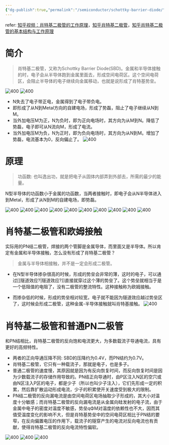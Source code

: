 ```yaml
---
{"dg-publish":true,"permalink":"/semiconductor/schottky-barrier-diode/"}
---
```


refer: [知乎视频：肖特基二极管的工作原理](https://www.zhihu.com/zvideo/1439791290892869632)，[知乎肖特基二极管](https://zhuanlan.zhihu.com/p/368078363)，[知乎肖特基二极管的基本结构与工作原理](https://zhuanlan.zhihu.com/p/471531335)

# 简介

> 肖特基二极管，又称为Schottky Barrier Diode(SBD)。金属和半导体接触的时，电子会从半导体跑到金属里面去，形成空间电荷区。这个空间电荷区，会阻止半导体的电子继续向金属移动，也就是说形成了肖特基势垒。

![400](Pasted%20image%2020220519154357.png)
![400](Pasted%20image%2020220519163016.png)

- N失去了电子带正电，金属得到了电子带负电。
- 即形成了从N到Metal方向的自建电场，形成了势磊，阻止了电子继续从N到M。
- 当外加电压M为正，N为负时，即为正向电场时，其方向为从M到N。降低了势磊，电子即可从N流向M，形成了电流。
- 当外加电压M为负，N为正时，即为负向电场时，其方向为从N到M。增加了势磊，电流基本为0，反向偏止了。
![400](Pasted%20image%2020220519155138.png)
# 原理
> 功函数: 也叫逸出功，就是把电子从固体内部弄到外部去，所需的最少的能量。

N型半导体的功函数小于金属的功函数，当两者接触时，即电子会从N半导体进入到Metal，形成了从N到M的自建电场，即势磊。

![400](Pasted%20image%2020220519155217.png)
![400](Pasted%20image%2020220519155233.png)
![400](Pasted%20image%2020220519155249.png)
![400](Pasted%20image%2020220519160048.png)
![400](Pasted%20image%2020220519155309.png)
![400](Pasted%20image%2020220519155340.png)
![400](Pasted%20image%2020220519155405.png)
![400](Pasted%20image%2020220519155421.png)
![400](Pasted%20image%2020220519155444.png)
![400](Pasted%20image%2020220519155500.png)



# 肖特基二极管和欧姆接触
实际用的PN结二极管，焊接的两个管脚是金属导体，而里面又是半导体。所以肯定有金属和半导体接触，怎么没有形成了肖特基二极管？

> 金属与半导体相接触，并不是一定会形成二极管。

- 在N型半导体掺杂很高的时候，形成的势垒会非常的薄，这时的电子，可以通过[[隧道效应?|隧道效应?]]直接就穿过这个薄的势垒了。这个势垒就相当于是一个低阻值的电阻了，没有二极管的整流特性。这种接触称为欧姆接触。

- 而掺杂低的时候，形成的势垒相对较宽，电子就不能因为隧道效应越过势垒区了，这时候会形成二极管，这种金属-半导体接触就叫肖特基接触。
![400](Pasted%20image%2020220519160815.png)

# 肖特基二极管和普通PN二极管
和PN结相比，肖特基二极管的反向饱和电流更大，为多数载流子导通电流，具有更好的高频特性。

- 两者的正向导通压降不同: SBD的压降约为0.4V，而PN结约为0.7V。
- 肖特基二极管，它只有一种载流子，那就是电子，也是多子。
- 普通二极管的速度慢，其原因就是因为有反向恢复时间，而反向恢复时间是因为少数载流子的存储作用导致的。PN结正向导通时，由P区注入N区的空穴或由N区注入P区的电子，都是少子（所以也叫少子注入），它们先形成一定的积累，然后靠扩散运动形成电流，少子的积累使开关速度受到极大的限制。
- PN结二极管的反向漏电流是由空间电荷区电场抽取少子形成的，其大小对温度十分敏感；而肖特基二极管的反向漏电流是从金属向硅发射的电子流，由于金属中电子的密度对温度不敏感，势垒qΦM对温度的依赖性也不大，因而其值受温度变化的影响不大，但是肖特基势垒中的空间电荷区相比于PN结的要窄，在反向偏置电压的作用下，载流子的隧穿产生的电流对反向电流也有贡献，使得肖特基二极管的反向电流特性偏软。

![400](Pasted%20image%2020220519161245.png)
![400](Pasted%20image%2020220519155523.png)
![400](Pasted%20image%2020220519155545.png)
